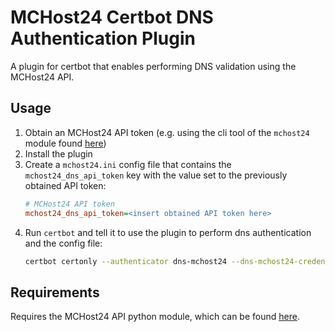 # MCHost24 Certbot DNS Authentication Plugin

A plugin for certbot that enables performing DNS validation using the MCHost24 API.

## Usage

1. Obtain an MCHost24 API token (e.g. using the cli tool of the `mchost24` module found [here](https://github.com/JoeJoeTV/mchost24-api-python))
2. Install the plugin
3. Create a `mchost24.ini` config file that contains the `mchost24_dns_api_token` key with the value set to the previously obtained API token:
    ```ini
    # MCHost24 API token
    mchost24_dns_api_token=<insert obtained API token here>
    ```
4. Run `certbot` and tell it to use the plugin to perform dns authentication and the config file:
    ```sh
    certbot certonly --authenticator dns-mchost24 --dns-mchost24-credentials /etc/letsencrypt/mchost24/mchost24.ini -d domain.com
    ```

## Requirements

Requires the MCHost24 API python module, which can be found [here](https://github.com/JoeJoeTV/mchost24-api-python).